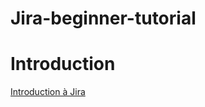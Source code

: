 # Jira-beginner-tutorial


# **Introduction**

 [Introduction à Jira](Introduction/Introduction-Jira.md)
